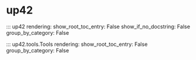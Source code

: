 # up42

::: up42
    rendering:
        show_root_toc_entry: False
        show_if_no_docstring: False
        group_by_category: False
        
::: up42.tools.Tools
    rendering:
        show_root_toc_entry: False
        group_by_category: False